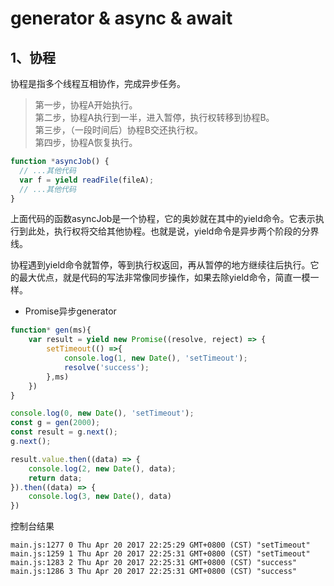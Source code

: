 # generator & async & await
## 1、协程
协程是指多个线程互相协作，完成异步任务。
> 第一步，协程A开始执行。  
> 第二步，协程A执行到一半，进入暂停，执行权转移到协程B。  
> 第三步，（一段时间后）协程B交还执行权。  
> 第四步，协程A恢复执行。  
```javascript
function *asyncJob() {
  // ...其他代码
  var f = yield readFile(fileA);
  // ...其他代码
}
```
上面代码的函数asyncJob是一个协程，它的奥妙就在其中的yield命令。它表示执行到此处，执行权将交给其他协程。也就是说，yield命令是异步两个阶段的分界线。

协程遇到yield命令就暂停，等到执行权返回，再从暂停的地方继续往后执行。它的最大优点，就是代码的写法非常像同步操作，如果去除yield命令，简直一模一样。

* Promise异步generator
```javascript
function* gen(ms){
    var result = yield new Promise((resolve, reject) => {
        setTimeout(() =>{
            console.log(1, new Date(), 'setTimeout');
            resolve('success');
        },ms)
    })
}

console.log(0, new Date(), 'setTimeout');
const g = gen(2000);
const result = g.next();
g.next();

result.value.then((data) => {
    console.log(2, new Date(), data);
    return data;
}).then((data) => {
    console.log(3, new Date(), data)
})
```

控制台结果
```
main.js:1277 0 Thu Apr 20 2017 22:25:29 GMT+0800 (CST) "setTimeout"
main.js:1259 1 Thu Apr 20 2017 22:25:31 GMT+0800 (CST) "setTimeout"
main.js:1283 2 Thu Apr 20 2017 22:25:31 GMT+0800 (CST) "success"
main.js:1286 3 Thu Apr 20 2017 22:25:31 GMT+0800 (CST) "success"
```

